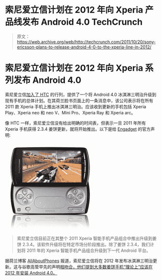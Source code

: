 # 索尼爱立信计划在 2012 年向 Xperia 产品线发布 Android 4.0 TechCrunch

> 原文：<https://web.archive.org/web/http://techcrunch.com/2011/10/20/sony-ericsson-plans-to-release-android-4-0-to-the-xperia-line-in-2012/>

# 索尼爱立信计划在 2012 年向 Xperia 系列发布 Android 4.0

索尼爱立信[加入了 HTC](https://web.archive.org/web/20230203082753/https://techcrunch.com/2011/10/19/htc-remains-coy-about-ice-cream-sandwich-update-schedule/) 的行列，提供了一个将 Android 4.0 冰淇淋三明治升级到现有手机的总体计划。在其荷兰脸书页面上的一条消息中，该公司表示将在所有 2011 款 Xperia 手机上推出冰淇淋三明治。应该收到更新的手机包括 Xperia Play、Xperia neo 和 neo V、Mini Pro、Xperia Ray 和 Xperia arc。

像 HTC 一样，索尼爱立信没有给出明确的时间表，但表示一旦 2011 年所有 Xperia 手机获得 2.3.4 姜饼更新，就将开始推出。以下是给 [Engadget](https://web.archive.org/web/20230203082753/http://www.engadget.com/2011/10/20/sony-ericsson-bringing-ice-cream-sandwich-to-xperia-handsets/) 的官方声明:

[![](img/46d9074304432f79619d152857f73ee5.png "Sony-Ericsson_Xperia-Play")](https://web.archive.org/web/20230203082753/https://techcrunch.com/wp-content/uploads/2011/10/sony-ericsson_xperia-play.jpg)

> 索尼爱立信目前正在其整个 2011 Xperia 智能手机产品组合中推出升级到姜饼 2.3.4。该软件升级将在特定市场分阶段推出。除了姜饼 2.3.4，我们计划将 2011 年的 Xperia 智能手机产品组合升级到下一代 Android 平台。

据荷兰博客 [AllAboutPhones](https://web.archive.org/web/20230203082753/http://translate.google.com/translate?u=http%3A%2F%2Fwww.allaboutphones.nl%2Fnieuws%2F8216%2FSony-Ericsson-gaat-haar-2011-portfoliosmartphones-voorzien-van-Android-40.html&langpair=nl%7Cen&hl=nl&ie=UTF8) 报道，索尼爱立信将在 2012 年发布冰淇淋三明治更新。这与谷歌高管早先的声明[相吻合，他们提到大多数姜饼手机“理论上”应该在 2012 年安装 Android 4.0。](https://web.archive.org/web/20230203082753/https://techcrunch.com/2011/10/19/google-promises-android-4-0-for-the-nexus-s-theoretically-for-gingerbread-devices-too/)